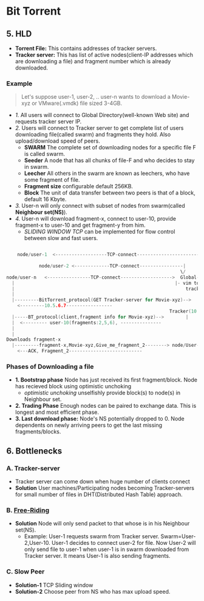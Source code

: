 # Bit Torrent

## 5. HLD
- **Torrent File:** This contains addresses of tracker servers.
- **Tracker server:** This has list of active nodes(client-IP addresses which are downloading a file) and fragment number which is already downloaded.

### Example
> Let's suppose user-1, user-2, .. user-n wants to download a Movie-xyz or VMware(.vmdk) file sized 3-4GB.
- *1.* All users will connect to Global Directory(well-known Web site) and requests tracker server IP.
- *2.* Users will connect to Tracker server to get complete list of users downloading file(called swarm) and fragments they hold. Also upload/download speed of peers.
  - **SWARM** The complete set of downloading nodes for a specific file F is called swarm.
  - **Seeder** A node that has all chunks of file-F and who decides to stay in swarm.
  - **Leecher** All others in the swarm are known as leechers, who have some fragment of file.
  - **Fragment size** configurable default 256KB.
  - **Block**  The unit of data transfer between two peers is that of a block, default 16 Kbyte.
- *3.* User-n will only connect with subset of nodes from swarm(called **Neighbour set(NS)**).
- *4.* User-n will download fragment-x, connect to user-10, provide fragment-x to user-10 and get fragment-y from him.
  - *SLIDING WINDOW TCP* can be implemented for flow control between slow and fast users.
```c

    node/user-1  <-------------------TCP-connect--------------------------|
                                                                          |
            node/user-2 <-------------TCP-connect----------------|        |
                                                                \/       \/
node/user-n   <----------------TCP-connect------------------->  Global-Directory               //1
  |                                                           |- vim torrent-file
  |                                                               tracker-server 10.5.6.7 
  |                           
  |---------BitTorrent_protocol(GET Tracker-server for Movie-xyz)-->
    <---------10.5.6.7-----------------
                                                            Tracker(10.5.6.7)
  |-----BT_protocol(client,fragment info for Movie-xyz)-->        |                   //2
  |  <--------- user-10(fragments:2,5,6), ---------------
  |  
  |  
Downloads fragment-x
  |---------fragment-x,Movie-xyz,Give_me_fragment_2--------> node/User-10                  //4
    <---ACK, Fragment_2---------------------------
```

### Phases of Downloading a file
- **1. Bootstrap phase** Node has just received its first fragment/block. Node has recieved block using optimistic unchoking
  - *optimistic unchoking* unselfishly provide block(s) to node(s) in Neighbour set.
- **2. Trading Phase** Enough nodes can be paired to exchange data.  This is longest and most efficient phase.
- **3. Last download phase:** Node's NS potentially dropped to 0. Node dependents on newly arriving peers to get the last missing fragments/blocks.

## 6. Bottlenecks
### A. Tracker-server
  - Tracker server can come down when huge number of clients connect
  - **Solution** User machines/Participating nodes becoming Tracker-servers for small number of files in DHT(Distributed Hash Table) approach.
### B. [Free-Riding](/Scalable/Distributed_Downloading_Systems/README.md)
  - **Solution** Node will only send packet to that whose is in his Neighbour set(NS).
    - Example: User-1 requests swarm from Tracker server. Swarm=User-2,User-10. User-1 decides to connect user-2 for file. Now User-2 will only send file to user-1 when user-1 is in swarm downloaded from Tracker server. It means User-1 is also sending fragments.
### C. Slow Peer
  - **Solution-1** TCP Sliding window
  - **Solution-2** Choose peer from NS who has max upload speed.
